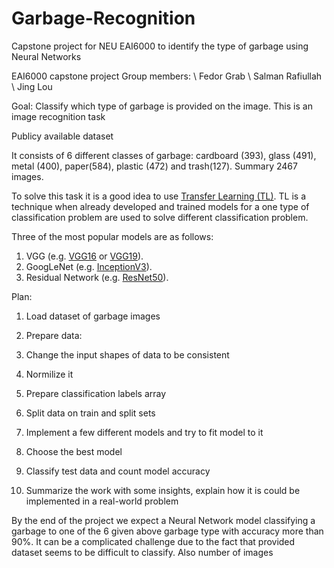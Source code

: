 # Garbage-Recognition
Capstone project for NEU EAI6000 to identify the type of garbage using Neural Networks

EAI6000 capstone project
Group members: \ Fedor Grab \ Salman Rafiullah \ Jing Lou

Goal:
Classify which type of garbage is provided on the image. This is an image recognition task

Publicy available dataset

It consists of 6 different classes of garbage: cardboard (393), glass (491), metal (400), paper(584), plastic (472) and trash(127). Summary 2467 images.

To solve this task it is a good idea to use [Transfer Learning (TL)](https://machinelearningmastery.com/how-to-use-transfer-learning-when-developing-convolutional-neural-network-models/). TL is a technique when already developed and trained models for a one type of classification problem are used to solve different classification problem.

Three of the most popular models are as follows:

1. VGG (e.g. [VGG16](https://www.kaggle.com/keras/vgg16) or [VGG19](https://www.kaggle.com/keras/vgg19)).
2. GoogLeNet (e.g. [InceptionV3](https://software.intel.com/en-us/articles/inception-v3-deep-convolutional-architecture-for-classifying-acute-myeloidlymphoblastic)).
3. Residual Network (e.g. [ResNet50](https://www.kaggle.com/keras/resnet50)).

Plan:
1. Load dataset of garbage images
2. Prepare data:

  1. Change the input shapes of data to be consistent
  2. Normilize it
  3. Prepare classification labels array
  4. Split data on train and split sets
  5. Implement a few different models and try to fit model to it

3. Choose the best model
4. Classify test data and count model accuracy
5. Summarize the work with some insights, explain how it is could be implemented in a real-world problem

By the end of the project we expect a Neural Network model classifying a garbage to one of the 6 given above garbage type with accuracy more than 90%. It can be a complicated challenge due to the fact that provided dataset seems to be difficult to classify. Also number of images
